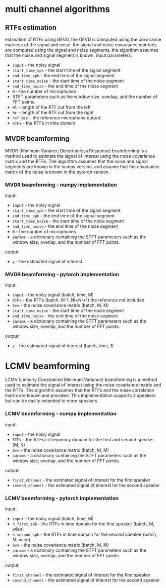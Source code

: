 # multi channel algorithms 

## RTFs estimation

estimation of RTFs using GEVD.
the GEVD is computed using the covariance matrices of the signal and noise.
the signal and noise covariance matrices are computed using the signal and noise segments.
the algorithm assumes that the noise and signal segment is known.
input parameters:
- `input` - the noisy signal 
- `start_time_spk` - the start time of the signal segment
- `end_time_spk` - the end time of the signal segment
- `start_time_noise` - the start time of the noise segment
- `end_time_noise` - the end time of the noise segment
- `M` - the number of microphones
- STFT parameters such as the window size, overlap, and the number of FFT points.
- `Nl` - length of the RTF cut from the left
- `Nr` - length of the RTF cut from the right 
- `ref_mic` - the reference microphone
output:
- `RTFs` - the RTFs in time domain


## MVDR beamforming

MVDR (Minimum Variance Distortionless Response) beamforming is a method used to estimate the signal of interest using the noise covariance matrix and the RTFs.
The algorithm assumes that the noise and signal segments are known in the numpy version. 
and assume that the covariance matrix of the noise is known in the pytorch version.

### MVDR beamforming - numpy implementation

input:
- `input` - the noisy signal 
- `start_time_spk` - the start time of the signal segment
- `end_time_spk` - the end time of the signal segment
- `start_time_noise` - the start time of the noise segment
- `end_time_noise` - the end time of the noise segment
- `M` - the number of microphones
- `params` - a dictionary containing the STFT parameters such as the window size, overlap, and the number of FFT points.


output:
- `y` - the estimated signal of interest


### MVDR beamforming - pytorch implementation

input:
- `input` - the noisy signal (batch, time, M)
- `RTFs` - the RTFs (batch, M-1, Nl+Nr+1) the reference not included
- `Qvv` - the noise covariance matrix (batch, M, M)
- `start_time_noise` - the start time of the noise segment 
- `end_time_noise` - the end time of the noise segment
- `params` - a dictionary containing the STFT parameters such as the window size, overlap, and the number of FFT points.

output:
- `y` - the estimated signal of interest (batch, time, 1)



# LCMV beamforming

LCMV (Linearly Constrained Minimum Variance) beamforming is a method used to estimate the signal of interest using the noise covariance matrix and the RTFs.
The algorithm assumes that the RTFs and the noise correlation matrix are known and provided. 
This implementation supports 2 speakers but can be easily extended to more speakers.

### LCMV beamforming - numpy implementation

input:
- `input` - the noisy signal
- `RTFs` - the RTFs in frequency domain for the first and second speaker (M, K)
- `Qvv` - the noise covariance matrix (batch, M, M)
- `params` - a dictionary containing the STFT parameters such as the window size, overlap, and the number of FFT points.

output:
- `first_channel` - the estimated signal of interest for the first speaker
- `second_channel` - the estimated signal of interest for the second speaker

### LCMV beamforming - pytorch implementation

input:
- `input` - the noisy signal (batch, time, M)
- `h_first_spk` - the RTFs in time domain for the first speaker (batch, M, wlen)
- `h_second_spk` - the RTFs in time domain for the second speaker (batch, M, wlen)
- `Qvv` - the noise covariance matrix (batch, M, M)
- `params` - a dictionary containing the STFT parameters such as the window size, overlap, and the number of FFT points.

output:
- `first_channel` - the estimated signal of interest for the first speaker
- `second_channel` - the estimated signal of interest for the second speaker    



